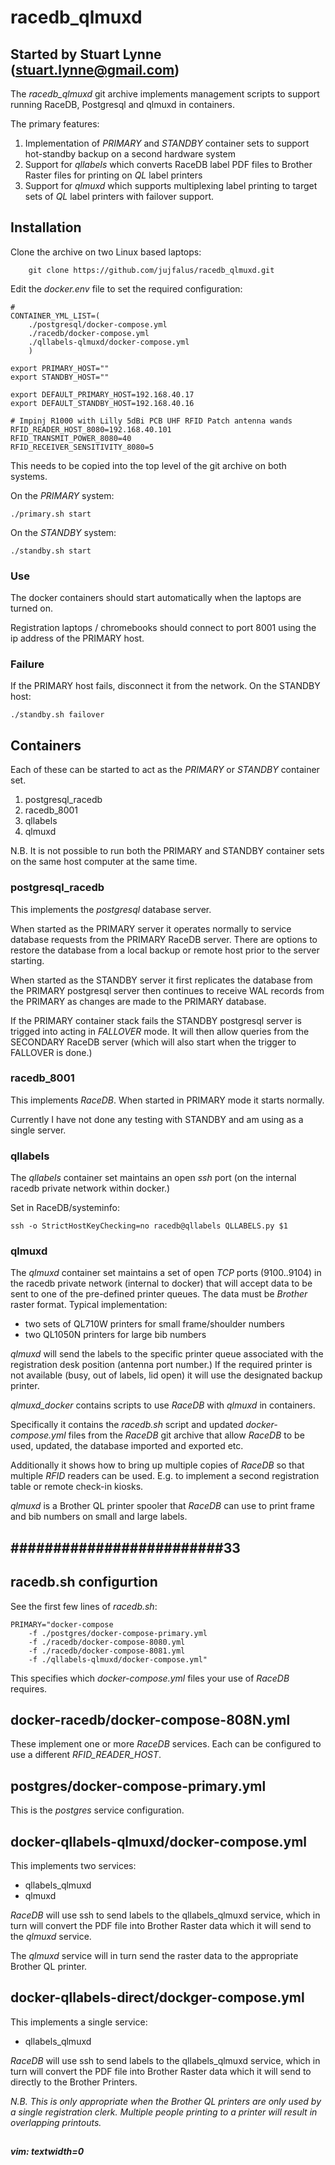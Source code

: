 # racedb\_qlmuxd 
## Started by Stuart Lynne (stuart.lynne@gmail.com)

The *racedb\_qlmuxd* git archive implements management scripts to support running RaceDB, Postgresql
and qlmuxd in containers.

The primary features:
1. Implementation of *PRIMARY* and *STANDBY* container sets to support hot-standby backup on a second hardware system
2. Support for *qllabels* which converts RaceDB label PDF files to Brother Raster files for printing on *QL* label printers
3. Support for *qlmuxd* which supports multiplexing label printing to target sets of *QL* label printers with failover support.


## Installation

Clone the archive on two Linux based laptops:

```
    git clone https://github.com/jujfalus/racedb_qlmuxd.git

```

Edit the *docker.env* file to set the required configuration:
```
#
CONTAINER_YML_LIST=(
    ./postgresql/docker-compose.yml
    ./racedb/docker-compose.yml
    ./qllabels-qlmuxd/docker-compose.yml
    )

export PRIMARY_HOST=""
export STANDBY_HOST=""

export DEFAULT_PRIMARY_HOST=192.168.40.17
export DEFAULT_STANDBY_HOST=192.168.40.16

# Impinj R1000 with Lilly 5dBi PCB UHF RFID Patch antenna wands
RFID_READER_HOST_8080=192.168.40.101
RFID_TRANSMIT_POWER_8080=40
RFID_RECEIVER_SENSITIVITY_8080=5

```
This needs to be copied into the top level of the git archive on both systems.

On the *PRIMARY* system:
```
./primary.sh start
```

On the *STANDBY* system:
```
./standby.sh start
```


### Use
The docker containers should start automatically when the laptops are turned on.

Registration laptops / chromebooks should connect to port 8001 using the ip address of the PRIMARY host.

### Failure

If the PRIMARY host fails, disconnect it from the network. On the STANDBY host:
```
./standby.sh failover
```




## Containers

Each of these can be started to act as the *PRIMARY* or *STANDBY* container set. 

1. postgresql\_racedb
2. racedb\_8001
3. qllabels
4. qlmuxd

N.B. It is not possible to run both the PRIMARY and STANDBY container sets on the same host computer at the same time.


### postgresql\_racedb

This implements the *postgresql* database server. 

When started as the PRIMARY server it operates normally to service database requests from the PRIMARY RaceDB server. There are
options to restore the database from a local backup or remote host prior to the server starting.

When started as the STANDBY server it first replicates the database from the PRIMARY postgresql server then continues
to receive WAL records from the PRIMARY as changes are made to the PRIMARY database.

If the PRIMARY container stack fails the STANDBY postgresql server is trigged into acting in *FALLOVER* mode. It will then allow
queries from the SECONDARY RaceDB server (which will also start when the trigger to FALLOVER is done.)


### racedb\_8001

This implements *RaceDB*. When started in PRIMARY mode it starts normally.

Currently I have not done any testing with STANDBY and am using as a single server.


### qllabels
The *qllabels* container set maintains an open *ssh* port (on the internal racedb private network within docker.)

Set in RaceDB/systeminfo:

```
ssh -o StrictHostKeyChecking=no racedb@qllabels QLLABELS.py $1
```

### qlmuxd
The *qlmuxd* container set maintains a set of open *TCP* ports (9100..9104) in the racedb private network 
(internal to docker) that will accept data to be sent
to one of the pre-defined printer queues. The data must be *Brother* raster format. Typical implementation:

- two sets of QL710W printers for small frame/shoulder numbers
- two QL1050N printers for large bib numbers

*qlmuxd* will send the labels to the specific printer queue associated with the registration desk position (antenna port number.)
If the required printer is not available (busy, out of labels, lid open) it will use the designated backup printer.

*qlmuxd\_docker* contains scripts to use *RaceDB* with *qlmuxd* in containers.

Specifically it contains the *racedb.sh* script and updated *docker-compose.yml*
files from the *RaceDB* git archive that allow *RaceDB* to be used, updated,
the database imported and exported etc.

Additionally it shows how to bring up multiple copies of *RaceDB* so that
multiple *RFID* readers can be used. E.g. to implement a second registration
table or remote check-in kiosks.

*qlmuxd* is a Brother QL printer spooler that *RaceDB* can use to print frame
and bib numbers on small and large labels.





## #########################33



## racedb.sh configurtion

See the first few lines of *racedb.sh*:

```
PRIMARY="docker-compose 
    -f ./postgres/docker-compose-primary.yml 
    -f ./racedb/docker-compose-8080.yml 
    -f ./racedb/docker-compose-8081.yml 
    -f ./qllabels-qlmuxd/docker-compose.yml"
```

This specifies which *docker-compose.yml* files your use of *RaceDB* requires.

## docker-racedb/docker-compose-808N.yml

These implement one or more *RaceDB* services. Each can be configured to use a different *RFID_READER_HOST*.


## postgres/docker-compose-primary.yml

This is the *postgres* service configuration.

## docker-qllabels-qlmuxd/docker-compose.yml

This implements two services:

- qllabels\_qlmuxd
- qlmuxd

*RaceDB* will use ssh to send labels to the qllabels_qlmuxd service, which
in turn will convert the PDF file into Brother Raster data which it will
send to the *qlmuxd* service. 

The *qlmuxd* service will in turn send the raster data to the appropriate
Brother QL printer.

## docker-qllabels-direct/dockger-compose.yml

This implements a single service:

- qllabels\_qlmuxd

*RaceDB* will use ssh to send labels to the qllabels_qlmuxd service, which
in turn will convert the PDF file into Brother Raster data which it will
send to directly to the Brother Printers.

*N.B. This is only appropriate when the Brother QL printers are only
used by a single registration clerk. Multiple people printing to a
printer will result in overlapping printouts.*


## 


##### vim: textwidth=0

